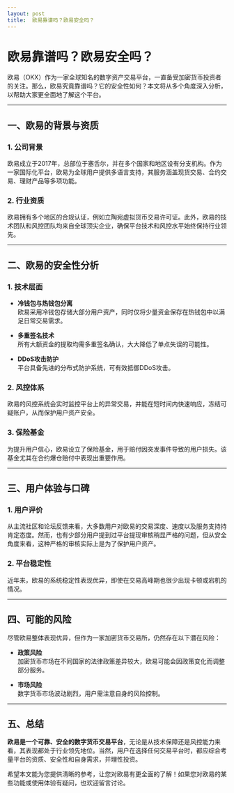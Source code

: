 ```yaml
---
layout: post
title: 	欧易靠谱吗？欧易安全吗？
---
```

# 欧易靠谱吗？欧易安全吗？

欧易（OKX）作为一家全球知名的数字资产交易平台，一直备受加密货币投资者的关注。那么，欧易究竟靠谱吗？它的安全性如何？本文将从多个角度深入分析，以帮助大家更全面地了解这个平台。

---

## 一、欧易的背景与资质  

### 1. 公司背景  
欧易成立于2017年，总部位于塞舌尔，并在多个国家和地区设有分支机构。作为一家国际化平台，欧易为全球用户提供多语言支持，其服务涵盖现货交易、合约交易、理财产品等多项功能。

### 2. 行业资质  
欧易拥有多个地区的合规认证，例如立陶宛虚拟货币交易许可证。此外，欧易的技术团队和风控团队均来自全球顶尖企业，确保平台技术和风控水平始终保持行业领先。

---

## 二、欧易的安全性分析  

### 1. 技术层面  
- **冷钱包与热钱包分离**  
  欧易采用冷钱包存储大部分用户资产，同时仅将少量资金保存在热钱包中以满足日常交易需求。  

- **多重签名技术**  
  所有大额资金的提取均需多重签名确认，大大降低了单点失误的可能性。  

- **DDoS攻击防护**  
  平台具备先进的分布式防护系统，可有效抵御DDoS攻击。

### 2. 风控体系  
欧易的风控系统会实时监控平台上的异常交易，并能在短时间内快速响应，冻结可疑账户，从而保护用户资产安全。

### 3. 保险基金  
为提升用户信心，欧易设立了保险基金，用于赔付因突发事件导致的用户损失。该基金尤其在合约爆仓赔付中表现出重要作用。

---

## 三、用户体验与口碑  

### 1. 用户评价  
从主流社区和论坛反馈来看，大多数用户对欧易的交易深度、速度以及服务支持持肯定态度。然而，也有少部分用户提到过平台提现审核稍显严格的问题，但从安全角度来看，这种严格的审核实际上是为了保护用户资产。

### 2. 平台稳定性  
近年来，欧易的系统稳定性表现优异，即使在交易高峰期也很少出现卡顿或宕机的情况。

---

## 四、可能的风险  

尽管欧易整体表现优异，但作为一家加密货币交易所，仍然存在以下潜在风险：  

- **政策风险**  
  加密货币市场在不同国家的法律政策差异较大，欧易可能会因政策变化而调整部分服务。  

- **市场风险**  
  数字货币市场波动剧烈，用户需注意自身的风险控制。  

---

## 五、总结  

**欧易是一个可靠、安全的数字货币交易平台**，无论是从技术保障还是风控能力来看，其表现都处于行业领先地位。当然，用户在选择任何交易平台时，都应综合考量平台的资质、安全性和自身需求，并理性投资。  

希望本文能为您提供清晰的参考，让您对欧易有更全面的了解！如果您对欧易的某些功能或使用体验有疑问，也欢迎留言讨论。
